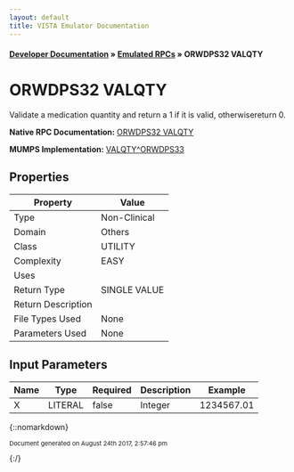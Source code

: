 ```yaml
---
layout: default
title: VISTA Emulator Documentation
---
```


#### [Developer Documentation](../index) &#187; [Emulated RPCs](TableOfContents) &#187; ORWDPS32 VALQTY<br/>
# ORWDPS32 VALQTY

Validate a medication quantity and return a 1 if it is valid, otherwisereturn 0.

**Native RPC Documentation:** [ORWDPS32 VALQTY](../VISTARPC/ORWDPS32_VALQTY)

**MUMPS Implementation:** [VALQTY^ORWDPS33](http://code.osehra.org/dox/Routine_ORWDPS33_source.html)

## Properties

Property | Value
--- | ---
Type | Non-Clinical
Domain | Others
Class | UTILITY
Complexity | EASY
Uses | 
Return Type | SINGLE VALUE
Return Description | 
File Types Used | None
Parameters Used | None


## Input Parameters

Name | Type | Required | Description | Example
--- | --- | --- | --- | ---
X | LITERAL | false | Integer  | 1234567.01

{::nomarkdown} <br/><p style="font-size: 11px">Document generated on August 24th 2017, 2:57:46 pm</p>{:/}